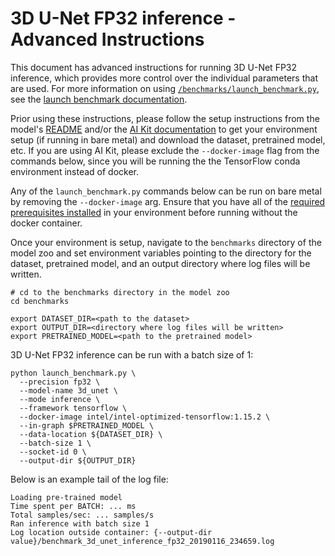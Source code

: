 <!--- 0. Title -->
<!-- This document is auto-generated using markdown fragments and the model-builder -->
<!-- To make changes to this doc, please change the fragments instead of modifying this doc directly -->
# 3D U-Net FP32 inference - Advanced Instructions

<!-- 10. Description -->
This document has advanced instructions for running 3D U-Net FP32
inference, which provides more control over the individual parameters that
are used. For more information on using [`/benchmarks/launch_benchmark.py`](/benchmarks/launch_benchmark.py),
see the [launch benchmark documentation](/docs/general/tensorflow/LaunchBenchmark.md).

Prior using these instructions, please follow the setup instructions from
the model's [README](README.md) and/or the
[AI Kit documentation](/docs/general/tensorflow/AIKit.md) to get your environment
setup (if running in bare metal) and download the dataset, pretrained model, etc.
If you are using AI Kit, please exclude the `--docker-image` flag from the
commands below, since you will be running the the TensorFlow conda environment
instead of docker.

<!-- 55. Docker arg -->
Any of the `launch_benchmark.py` commands below can be run on bare metal by
removing the `--docker-image` arg. Ensure that you have all of the
[required prerequisites installed](README.md#bare-metal) in your environment
before running without the docker container.

<!-- 50. Launch benchmark instructions -->
Once your environment is setup, navigate to the `benchmarks` directory of
the model zoo and set environment variables pointing to the directory for the
dataset, pretrained model, and an output directory where log
files will be written.

```
# cd to the benchmarks directory in the model zoo
cd benchmarks

export DATASET_DIR=<path to the dataset>
export OUTPUT_DIR=<directory where log files will be written>
export PRETRAINED_MODEL=<path to the pretrained model>
```

3D U-Net FP32 inference can be run with a batch size of 1:
```
python launch_benchmark.py \
  --precision fp32 \
  --model-name 3d_unet \
  --mode inference \
  --framework tensorflow \
  --docker-image intel/intel-optimized-tensorflow:1.15.2 \
  --in-graph $PRETRAINED_MODEL \
  --data-location ${DATASET_DIR} \
  --batch-size 1 \
  --socket-id 0 \
  --output-dir ${OUTPUT_DIR} 
```

Below is an example tail of the log file:

```
Loading pre-trained model
Time spent per BATCH: ... ms
Total samples/sec: ... samples/s
Ran inference with batch size 1
Log location outside container: {--output-dir value}/benchmark_3d_unet_inference_fp32_20190116_234659.log
```

